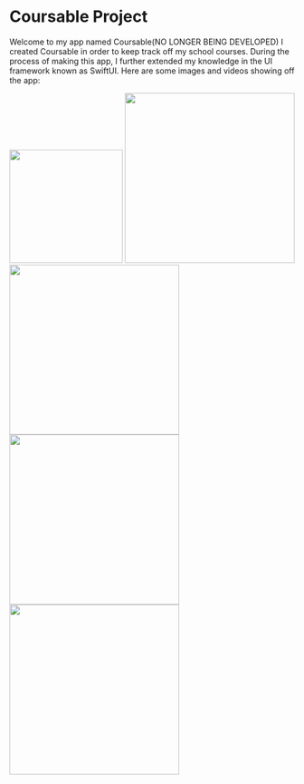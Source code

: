 # Coursable Project

Welcome to my app named Coursable(NO LONGER BEING DEVELOPED) I created Coursable in order to keep track off my school courses. During the process of making this app, I further extended my knowledge in the UI framework known as SwiftUI. Here are some images and videos showing off the app:

<img src="https://user-images.githubusercontent.com/100250431/221932877-b885ef7f-d8ad-4c6c-8218-0eeb52658659.mp4" width="200" />

<img src="https://user-images.githubusercontent.com/100250431/221932904-01cdce1b-59e5-41a2-a60b-4a9db77700e4.png" width="300" />

<img src="https://user-images.githubusercontent.com/100250431/221932928-60b3922b-8780-4357-913d-47be604d880a.png" width="300" />

<img src="https://user-images.githubusercontent.com/100250431/221933002-43cd2695-b03a-4af1-ba6e-6e67480fd614.png" width="300" />

<img src="https://user-images.githubusercontent.com/100250431/221933035-387f5e18-6b4f-456a-92e1-2b57c61811d8.png" width="300" />
